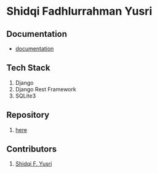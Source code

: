 # Shidqi Fadhlurrahman Yusri

## Documentation
- [documentation](https://documenter.getpostman.com/view/15439822/TzRLkqUt)

## Tech Stack
1. Django
2. Django Rest Framework
3. SQLite3

## Repository
1. [here](https://github.com/shidqify/web_blog_api)

## Contributors
1. [Shidqi F. Yusri](https://github.com/shidqify)
